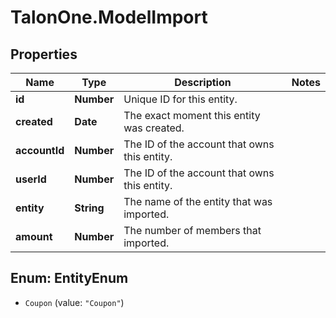 # TalonOne.ModelImport

## Properties
Name | Type | Description | Notes
------------ | ------------- | ------------- | -------------
**id** | **Number** | Unique ID for this entity. | 
**created** | **Date** | The exact moment this entity was created. | 
**accountId** | **Number** | The ID of the account that owns this entity. | 
**userId** | **Number** | The ID of the account that owns this entity. | 
**entity** | **String** | The name of the entity that was imported. | 
**amount** | **Number** | The number of members that imported. | 


<a name="EntityEnum"></a>
## Enum: EntityEnum


* `Coupon` (value: `"Coupon"`)




